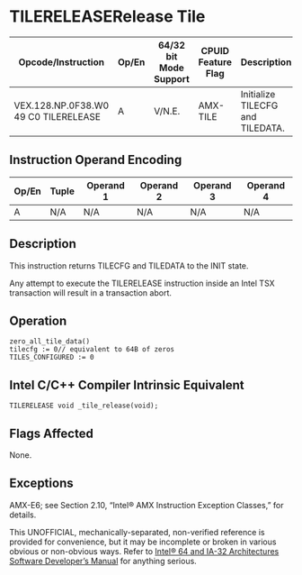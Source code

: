 # TILERELEASE**Release Tile**

| Opcode/Instruction                   | Op/En | 64/32 bit Mode Support | CPUID Feature Flag | Description                      |
| ------------------------------------ | ----- | ---------------------- | ------------------ | -------------------------------- |
| VEX.128.NP.0F38.W0 49 C0 TILERELEASE | A     | V/N.E.                 | AMX-TILE           | Initialize TILECFG and TILEDATA. |

## Instruction Operand Encoding

| Op/En | Tuple | Operand 1 | Operand 2 | Operand 3 | Operand 4 |
| ----- | ----- | --------- | --------- | --------- | --------- |
| A     | N/A   | N/A       | N/A       | N/A       | N/A       |

## Description

This instruction returns TILECFG and TILEDATA to the INIT state.

Any attempt to execute the TILERELEASE instruction inside an Intel TSX transaction will result in a transaction abort.

## Operation

```
zero_all_tile_data()
tilecfg := 0// equivalent to 64B of zeros
TILES_CONFIGURED := 0

```

## Intel C/C++ Compiler Intrinsic Equivalent

```
TILERELEASE void _tile_release(void);

```

## Flags Affected

None.

## Exceptions

AMX-E6; see Section 2.10, “Intel® AMX Instruction Exception Classes,” for details.

This UNOFFICIAL, mechanically-separated, non-verified reference is provided for convenience, but it may be
incomplete or broken in various obvious or non-obvious
ways. Refer to [Intel® 64 and IA-32 Architectures Software Developer’s Manual](https://software.intel.com/en-us/download/intel-64-and-ia-32-architectures-sdm-combined-volumes-1-2a-2b-2c-2d-3a-3b-3c-3d-and-4) for anything serious.
